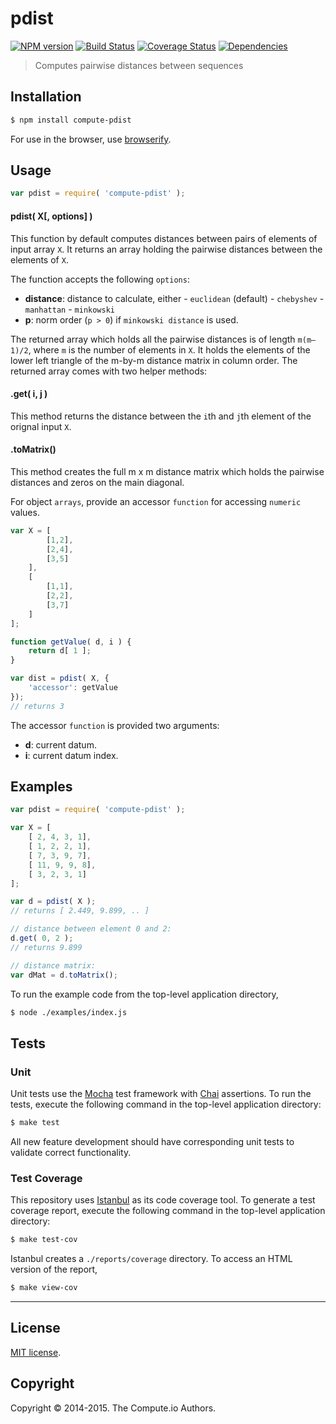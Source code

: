 pdist
===
[![NPM version][npm-image]][npm-url] [![Build Status][travis-image]][travis-url] [![Coverage Status][coveralls-image]][coveralls-url] [![Dependencies][dependencies-image]][dependencies-url]

> Computes pairwise distances between sequences


## Installation

``` bash
$ npm install compute-pdist
```

For use in the browser, use [browserify](https://github.com/substack/node-browserify).


## Usage

``` javascript
var pdist = require( 'compute-pdist' );
```

#### pdist( X[, options] )

This function by default computes distances between pairs of elements of input array `X`. It returns an array holding the pairwise distances between the elements of `X`.

The function accepts the following `options`:

*	__distance__: distance to calculate, either
		- `euclidean` (default)
		- `chebyshev`
		- `manhattan`
		- `minkowski`
*	__p__: norm order (`p > 0`) if `minkowski distance` is used.

The returned array which holds all the pairwise distances is of length `m(m–1)/2`, where `m` is the number of elements in `X`. It holds the elements of the lower left triangle of the m-by-m distance matrix in column order. The returned array comes with two helper methods:

#### .get( i, j )
This method returns the distance between the `i`th and `j`th element of the orignal input `X`.

#### .toMatrix()
This method creates the full m x m distance matrix which holds the pairwise distances and zeros on the main diagonal.

For object `arrays`, provide an accessor `function` for accessing `numeric` values.

``` javascript
var X = [
		[1,2],
		[2,4],
		[3,5]
	],
	[
		[1,1],
		[2,2],
		[3,7]
	]
];

function getValue( d, i ) {
	return d[ 1 ];
}

var dist = pdist( X, {
	'accessor': getValue
});
// returns 3
```

The accessor `function` is provided two arguments:

-	__d__: current datum.
-	__i__: current datum index.

## Examples

``` javascript
var pdist = require( 'compute-pdist' );

var X = [
	[ 2, 4, 3, 1],
	[ 1, 2, 2, 1],
	[ 7, 3, 9, 7],
	[ 11, 9, 9, 8],
	[ 3, 2, 3, 1]
];

var d = pdist( X );
// returns [ 2.449, 9.899, .. ]

// distance between element 0 and 2:
d.get( 0, 2 );
// returns 9.899

// distance matrix:
var dMat = d.toMatrix();
```

To run the example code from the top-level application directory,

``` bash
$ node ./examples/index.js
```


## Tests

### Unit

Unit tests use the [Mocha](http://mochajs.org/) test framework with [Chai](http://chaijs.com) assertions. To run the tests, execute the following command in the top-level application directory:

``` bash
$ make test
```

All new feature development should have corresponding unit tests to validate correct functionality.


### Test Coverage

This repository uses [Istanbul](https://github.com/gotwarlost/istanbul) as its code coverage tool. To generate a test coverage report, execute the following command in the top-level application directory:

``` bash
$ make test-cov
```

Istanbul creates a `./reports/coverage` directory. To access an HTML version of the report,

``` bash
$ make view-cov
```


---
## License

[MIT license](http://opensource.org/licenses/MIT).


## Copyright

Copyright &copy; 2014-2015. The Compute.io Authors.


[npm-image]: http://img.shields.io/npm/v/compute-pdist.svg
[npm-url]: https://npmjs.org/package/compute-pdist

[travis-image]: http://img.shields.io/travis/compute-io/pdist/master.svg
[travis-url]: https://travis-ci.org/compute-io/pdist

[coveralls-image]: https://img.shields.io/coveralls/compute-io/pdist/master.svg
[coveralls-url]: https://coveralls.io/r/compute-io/pdist?branch=master

[dependencies-image]: http://img.shields.io/david/compute-io/pdist.svg
[dependencies-url]: https://david-dm.org/compute-io/pdist

[dev-dependencies-image]: http://img.shields.io/david/dev/compute-io/pdist.svg
[dev-dependencies-url]: https://david-dm.org/dev/compute-io/pdist

[github-issues-image]: http://img.shields.io/github/issues/compute-io/pdist.svg
[github-issues-url]: https://github.com/compute-io/pdist/issues
